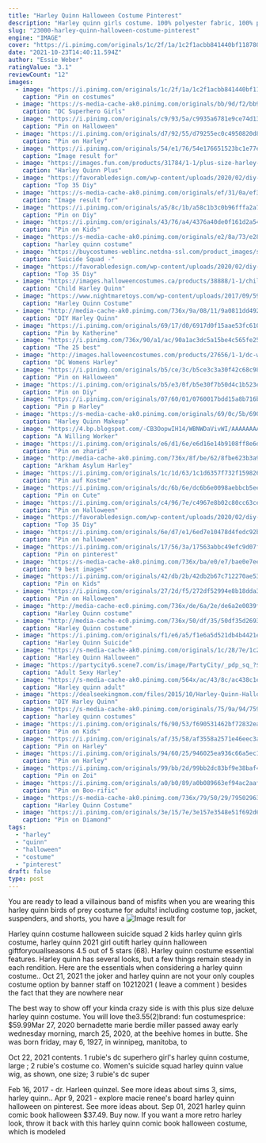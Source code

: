 ```yaml
---
title: "Harley Quinn Halloween Costume Pinterest"
description: "Harley quinn girls costume. 100% polyester fabric, 100% polyurethane foam. Hooded dress has hook & loop fastener at back of neck. Printed buttons & glittery argyle design on bodice front. Foam"
slug: "23000-harley-quinn-halloween-costume-pinterest"
engine: "IMAGE"
cover: "https://i.pinimg.com/originals/1c/2f/1a/1c2f1acbb841440bf118780a85179bad.jpg"
date: "2021-10-23T14:40:11.594Z"
author: "Essie Weber"
ratingValue: "3.1"
reviewCount: "12"
images:
  - image: "https://i.pinimg.com/originals/1c/2f/1a/1c2f1acbb841440bf118780a85179bad.jpg"
    caption: "Pin on costumes"
  - image: "https://s-media-cache-ak0.pinimg.com/originals/bb/9d/f2/bb9df28e261ad3b3cabafe5d9f19ca97.jpg"
    caption: "DC Superhero Girls"
  - image: "https://i.pinimg.com/originals/c9/93/5a/c9935a6781e9ce74d13836cd9bc21379.jpg"
    caption: "Pin on Halloween"
  - image: "https://i.pinimg.com/originals/d7/92/55/d79255ec0c4950820d839e34275c2b61.png"
    caption: "Pin on Harley"
  - image: "https://i.pinimg.com/originals/54/e1/76/54e176651523bc1e77e411d7cda0a48b.jpg"
    caption: "Image result for"
  - image: "https://images.fun.com/products/31784/1-1/plus-size-harley-quinn-costume.jpg"
    caption: "Harley Quinn Plus"
  - image: "https://favorabledesign.com/wp-content/uploads/2020/02/diy-harley-quinn-costume-for-kids-unique-pin-on-costume-of-diy-harley-quinn-costume-for-kids-scaled.jpg"
    caption: "Top 35 Diy"
  - image: "https://s-media-cache-ak0.pinimg.com/originals/ef/31/0a/ef310aebbb8cdd04361db9fd6cff8549.jpg"
    caption: "Image result for"
  - image: "https://i.pinimg.com/originals/a5/8c/1b/a58c1b3c0b96fffa2a780712123e5509.jpg"
    caption: "Pin on Diy"
  - image: "https://i.pinimg.com/originals/43/76/a4/4376a40de0f161d2a54abc9cda2bb396.jpg"
    caption: "Pin on Kids"
  - image: "https://s-media-cache-ak0.pinimg.com/originals/e2/8a/73/e28a73cb3ba9ffdfc27ea0ac40e4455f.jpg"
    caption: "harley quinn costume"
  - image: "https://buycostumes-weblinc.netdna-ssl.com/product_images/suicide-squad-adult-harley-quinn-costume-kit/5ae9fb6a69702d22b801232e/zoom.jpg?c=1525283690"
    caption: "Suicide Squad -"
  - image: "https://favorabledesign.com/wp-content/uploads/2020/02/diy-harley-quinn-costume-for-kids-best-of-pin-on-halloween-of-diy-harley-quinn-costume-for-kids.jpg"
    caption: "Top 35 Diy"
  - image: "https://images.halloweencostumes.ca/products/38888/1-1/child-harley-quinn-jumpsuit-costume.jpg"
    caption: "Child Harley Quinn"
  - image: "https://www.nightmaretoys.com/wp-content/uploads/2017/09/59b089069474a.jpeg"
    caption: "Harley Quinn Costume"
  - image: "http://media-cache-ak0.pinimg.com/736x/9a/08/11/9a0811dd492567754433399c9f28242f.jpg"
    caption: "DIY Harley Quinn"
  - image: "https://i.pinimg.com/originals/69/17/d0/6917d0f15aae53fc6101d2765a68b73b.jpg"
    caption: "Pin by Katherine"
  - image: "https://i.pinimg.com/736x/90/a1/ac/90a1ac3dc5a15be4c565fe25636430d1--costume-tutorial-tutu-costumes.jpg"
    caption: "The 25 best"
  - image: "http://images.halloweencostumes.com/products/27656/1-1/dc-womens-harley-quinn-costume.jpg"
    caption: "DC Womens Harley"
  - image: "https://i.pinimg.com/originals/b5/ce/3c/b5ce3c3a30f42c68c98aacc25a33cc50.jpg"
    caption: "Pin on Halloween"
  - image: "https://i.pinimg.com/originals/b5/e3/0f/b5e30f7b50d4c1b523e6a29b8eaccd13.jpg"
    caption: "Pin on Diy"
  - image: "https://i.pinimg.com/originals/07/60/01/0760017bdd15a8b716b88473cc8f7733.jpg"
    caption: "Pin p Harley"
  - image: "https://s-media-cache-ak0.pinimg.com/originals/69/0c/5b/690c5bd89ef69fe8cb0b3bbbd41a6ac3.jpg"
    caption: "Harley Quinn Makeup"
  - image: "https://4.bp.blogspot.com/-CB3OopwIH14/WBNWDaVivWI/AAAAAAAAC4o/V_DtxbfmzgI1YxJMlH3w99w5dYYHcX9eQCLcB/s1600/hall%2Bharley%2B12%2Bcopy.jpg"
    caption: "A Willing Worker"
  - image: "https://i.pinimg.com/originals/e6/d1/6e/e6d16e14b9108ff8e6d8b3b3aabc2e22.jpg"
    caption: "Pin on zharid"
  - image: "http://media-cache-ak0.pinimg.com/736x/8f/be/62/8fbe623b3a92ed1b39d670b328fabe77.jpg"
    caption: "Arkham Asylum Harley"
  - image: "https://i.pinimg.com/originals/1c/1d/63/1c1d6357f732f159826697ac85585fe7.jpg"
    caption: "Pin auf Kostme"
  - image: "https://i.pinimg.com/originals/dc/6b/6e/dc6b6e0098aebbcb5eec2255cd811a5a.jpg"
    caption: "Pin on Cute"
  - image: "https://i.pinimg.com/originals/c4/96/7e/c4967e8b02c80cc63ce58fb6b4bd3259.jpg"
    caption: "Pin on Halloween"
  - image: "https://favorabledesign.com/wp-content/uploads/2020/02/diy-harley-quinn-costume-for-kids-lovely-harley-quinn-suicide-squad-childs-costume-of-diy-harley-quinn-costume-for-kids-scaled.jpg"
    caption: "Top 35 Diy"
  - image: "https://i.pinimg.com/originals/6e/d7/e1/6ed7e10478d4fedc92b7c8f741ee60ab.jpg"
    caption: "Pin on halloween"
  - image: "https://i.pinimg.com/originals/17/56/3a/17563abbc49efc9d07f9d09a51e01c1a.jpg"
    caption: "Pin on pinterest"
  - image: "https://s-media-cache-ak0.pinimg.com/736x/ba/e0/e7/bae0e7eec8730b1f20fe266b1cd8c160.jpg"
    caption: "9 best images"
  - image: "https://i.pinimg.com/originals/42/db/2b/42db2b67c712270ae531f1ba16bfe70d.jpg"
    caption: "Pin on Kids"
  - image: "https://i.pinimg.com/originals/27/2d/f5/272df52994e8b18dda3ae8420b2e86d6.jpg"
    caption: "Pin on Halloween"
  - image: "http://media-cache-ec0.pinimg.com/736x/de/6a/2e/de6a2e0039fc6703b95c801b3543ee3e.jpg"
    caption: "Harley Quinn costume"
  - image: "http://media-cache-ec0.pinimg.com/736x/50/df/35/50df35d2693728aa3ce9d0f74ecfc752.jpg"
    caption: "Harley Quinn costume"
  - image: "https://i.pinimg.com/originals/f1/e6/a5/f1e6a5d521db4b4421e994d6151f56aa.jpg"
    caption: "Harley Quinn Suicide"
  - image: "https://s-media-cache-ak0.pinimg.com/originals/1c/28/7e/1c287e34a59ee7dfbeb9925645a89275.jpg"
    caption: "Harley Quinn Halloween"
  - image: "https://partycity6.scene7.com/is/image/PartyCity/_pdp_sq_?$_1000x1000_$&$product=PartyCity/P592659"
    caption: "Adult Sexy Harley"
  - image: "https://s-media-cache-ak0.pinimg.com/564x/ac/43/8c/ac438c1e7a06ce324057ee67f6981e84.jpg"
    caption: "Harley quinn adult"
  - image: "https://dealseekingmom.com/files/2015/10/Harley-Quinn-Halloween-Costume.jpg"
    caption: "DIY Harley Quinn"
  - image: "https://s-media-cache-ak0.pinimg.com/originals/75/9a/94/759a94ad13775b604fc1964c169de773.jpg"
    caption: "harley quinn costumes"
  - image: "https://i.pinimg.com/originals/f6/90/53/f690531462bf72832eadfc01ef726e69.jpg"
    caption: "Pin on Kids"
  - image: "https://i.pinimg.com/originals/af/35/58/af3558a2571e46eec3a93710d37b43c9.jpg"
    caption: "Pin on Harley"
  - image: "https://i.pinimg.com/originals/94/60/25/946025ea936c66a5ec16d65b7fea3b32.jpg"
    caption: "Pin on Harley"
  - image: "https://i.pinimg.com/originals/99/bb/2d/99bb2dc83bf9e38baf46323507b6f956.jpg"
    caption: "Pin on Zoi"
  - image: "https://i.pinimg.com/originals/a0/b0/89/a0b089663ef94ac2aaf63f94e25278f1.jpg"
    caption: "Pin on Boo-rific"
  - image: "https://s-media-cache-ak0.pinimg.com/736x/79/50/29/7950296362e97aac47ce872bc8657395.jpg"
    caption: "Harley Quinn Costume"
  - image: "https://i.pinimg.com/originals/3e/15/7e/3e157e3548e51f692d64aa479d4729d9.jpg"
    caption: "Pin on Diamond"
tags:
  - "harley"
  - "quinn"
  - "halloween"
  - "costume"
  - "pinterest"
draft: false
type: post
---
```


You are ready to lead a villainous band of misfits when you are wearing this harley quinn birds of prey costume for adults! including costume top, jacket, suspenders, and shorts, you have a
![Image result for](https://i.pinimg.com/originals/54/e1/76/54e176651523bc1e77e411d7cda0a48b.jpg "Image result for")

Harley quinn costume halloween suicide squad 2 kids harley quinn girls costume, harley quinn 2021 girl outift harley quinn halloween giftforyouallseasons 4.5 out of 5 stars (68). Harley quinn costume essential features. Harley quinn has several looks, but a few things remain steady in each rendition. Here are the essentials when considering a harley quinn costume.. Oct 21, 2021 the joker and harley quinn are not your only couples costume option by banner staff on 10212021  ( leave a comment ) besides the fact that they are nowhere near
<!--inArticleAds-->

<!--galleryOne-->

The best way to show off your kinda crazy side is with this plus size deluxe harley quinn costume. You will love the3.55(2)brand: fun costumesprice: $59.99Mar 27, 2020 bernadette marie berdie miller passed away early wednesday morning, march 25, 2020, at the beehive homes in butte. She was born friday, may 6, 1927, in winnipeg, manitoba, to
<!--inArticleAds-->

<!--galleryTwo-->

Oct 22, 2021 contents. 1 rubie's dc superhero girl's harley quinn costume, large ; 2 rubie's costume co. Women's suicide squad harley quinn value wig, as shown, one size; 3 rubie's dc super
<!--galleryThree-->

Feb 16, 2017 - dr. Harleen quinzel. See more ideas about sims 3, sims, harley quinn.. Apr 9, 2021 - explore macie renee's board harley quinn halloween on pinterest. See more ideas about. Sep 01, 2021 harley quinn comic book halloween $37.49. Buy now. If you want a more retro harley look, throw it back with this harley quinn comic book halloween costume, which is modeled